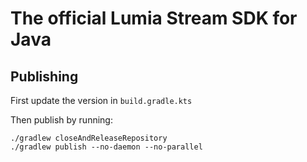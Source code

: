 # The official Lumia Stream SDK for Java

## Publishing

First update the version in `build.gradle.kts`

Then publish by running:

```
./gradlew closeAndReleaseRepository
./gradlew publish --no-daemon --no-parallel
```
